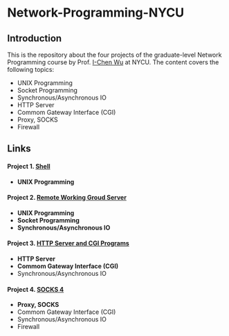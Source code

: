 # Network-Programming-NYCU

## Introduction
This is the repository about the four projects of the graduate-level Network Programming course by Prof. [I-Chen Wu](https://cgilab.nctu.edu.tw/~icwu/) at NYCU. The content covers the following topics:
- UNIX Programming
- Socket Programming
- Synchronous/Asynchronous IO
- HTTP Server
- Commom Gateway Interface (CGI)
- Proxy, SOCKS
- Firewall

## Links
#### Project 1. [Shell](https://github.com/ben0919/Network-Programming-NYCU/tree/main/Project%201)
- **UNIX Programming**
#### Project 2. [Remote Working Groud Server](https://github.com/ben0919/Network-Programming-NYCU/tree/main/Project%202)
- **UNIX Programming**
- **Socket Programming**
- **Synchronous/Asynchronous IO**
#### Project 3. [HTTP Server and CGI Programs](https://github.com/ben0919/Network-Programming-NYCU/tree/main/Project%203)
- **HTTP Server**
- **Commom Gateway Interface (CGI)**
- Synchronous/Asynchronous IO
#### Project 4. [SOCKS 4](https://github.com/ben0919/Network-Programming-NYCU/tree/main/Project%204)
- **Proxy, SOCKS**
- Commom Gateway Interface (CGI)
- Synchronous/Asynchronous IO
- Firewall
